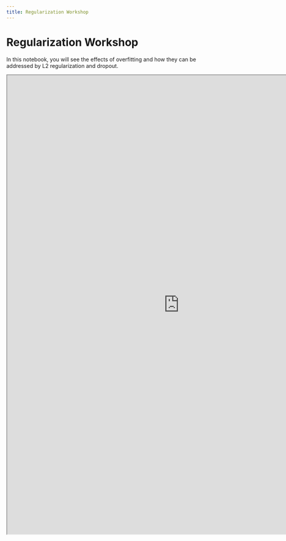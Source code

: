 ```yaml
---
title: Regularization Workshop
---
```


# Regularization Workshop

In this notebook, you will see the effects of overfitting and how they can be addressed by L2 regularization and dropout. 

<iframe src="https://nbviewer.jupyter.org/github/tensorflow/docs/blob/master/site/en/tutorials/keras/overfit_and_underfit.ipynb" width="900" height="1200"></iframe>

